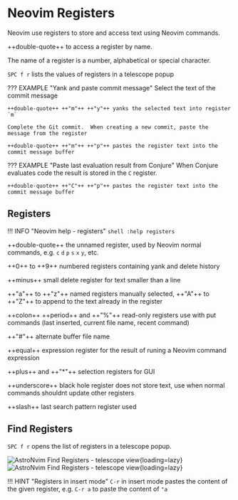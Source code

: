 # Neovim Registers

Neovim use registers to store and access text using Neovim commands.

++double-quote++ to access a register by name.

The name of a register is a number, alphabetical or special character.

`SPC f r` lists the values of registers in a telescope popup

??? EXAMPLE "Yank and paste commit message"
    Select the text of the commit message

    ++double-quote++ ++"m"++ ++"y"++ yanks the selected text into register `m`

    Complete the Git commit.  When creating a new commit, paste the message from the register

    ++double-quote++ ++"m"++ ++"p"++ pastes the register text into the commit message buffer

??? EXAMPLE "Paste last evaluation result from Conjure"
    When Conjure evaluates code the result is stored in the `C` register.

    ++double-quote++ ++"C"++ ++"p"++ pastes the register text into the commit message buffer

## Registers

!!! INFO "Neovim help - registers"
    ```shell
    :help registers
    ```

++double-quote++ the unnamed register, used by Neovim normal commands, e.g. `c` `d` `p` `s` `x` `y`, etc.

++0++ to ++9++ numbered registers containing yank and delete history

++minus++ small delete register for text smaller than a line

++"a"++ to ++"z"++ named registers manually selected, ++"A"++ to ++"Z"++ to append to the text already in the register

++colon++ ++period++ and ++"%"++ read-only registers use with put commands (last inserted, current file name, recent command)

++"#"++ alternate buffer file name

++equal++ expression register for the result of runing a Neovim command expression

++plus++ and ++"*"++ selection registers for GUI

++underscore++ black hole register does not store text, use when normal commands shouldnt update other registers

++slash++ last search pattern register used


## Find Registers

`SPC f r` opens the list of registers in a telescope popup.

![AstroNvim Find Registers - telescope view](https://github.com/practicalli/graphic-design/blob/live/editors/neovim/screenshots/neovim-find-registers-telescope-popup-light.png?raw=true#only-light){loading=lazy}
![AstroNvim Find Registers - telescope view](https://github.com/practicalli/graphic-design/blob/live/editors/neovim/screenshots/neovim-find-registers-telescope-popup-dark.png?raw=true#only-dark){loading=lazy}


!!! HINT "Registers in insert mode"
    `C-r` in insert mode pastes the content of the given register, e.g. `C-r a` to paste the content of `"a`
